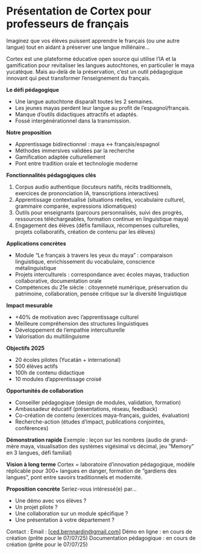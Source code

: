 # Présentation de Cortex pour professeurs de français

Imaginez que vos élèves puissent apprendre le français (ou une autre langue) tout en aidant à préserver une langue millénaire…

Cortex est une plateforme éducative open source qui utilise l’IA et la gamification pour revitaliser les langues autochtones, en particulier le maya yucatèque. Mais au-delà de la préservation, c’est un outil pédagogique innovant qui peut transformer l’enseignement du français.

**Le défi pédagogique**
- Une langue autochtone disparaît toutes les 2 semaines.
- Les jeunes mayas perdent leur langue au profit de l’espagnol/français.
- Manque d’outils didactiques attractifs et adaptés.
- Fossé intergénérationnel dans la transmission.

**Notre proposition**
- Apprentissage bidirectionnel : maya ↔ français/espagnol
- Méthodes immersives validées par la recherche
- Gamification adaptée culturellement
- Pont entre tradition orale et technologie moderne

**Fonctionnalités pédagogiques clés**
1. Corpus audio authentique (locuteurs natifs, récits traditionnels, exercices de prononciation IA, transcriptions interactives)
2. Apprentissage contextualisé (situations réelles, vocabulaire culturel, grammaire comparée, expressions idiomatiques)
3. Outils pour enseignants (parcours personnalisés, suivi des progrès, ressources téléchargeables, formation continue en linguistique maya)
4. Engagement des élèves (défis familiaux, récompenses culturelles, projets collaboratifs, création de contenu par les élèves)

**Applications concrètes**
- Module “Le français à travers les yeux du maya” : comparaison linguistique, enrichissement du vocabulaire, conscience métalinguistique
- Projets interculturels : correspondance avec écoles mayas, traduction collaborative, documentation orale
- Compétences du 21e siècle : citoyenneté numérique, préservation du patrimoine, collaboration, pensée critique sur la diversité linguistique

**Impact mesurable**
- +40% de motivation avec l’apprentissage culturel
- Meilleure compréhension des structures linguistiques
- Développement de l’empathie interculturelle
- Valorisation du multilinguisme

**Objectifs 2025**
- 20 écoles pilotes (Yucatán + international)
- 500 élèves actifs
- 100h de contenu didactique
- 10 modules d’apprentissage croisé

**Opportunités de collaboration**
- Conseiller pédagogique (design de modules, validation, formation)
- Ambassadeur éducatif (présentations, réseau, feedback)
- Co-création de contenu (exercices maya-français, guides, évaluation)
- Recherche-action (études d’impact, publications conjointes, conférences)

**Démonstration rapide**
Exemple : leçon sur les nombres (audio de grand-mère maya, visualisation des systèmes vigésimal vs décimal, jeu “Memory” en 3 langues, défi familial)

**Vision à long terme**
Cortex = laboratoire d’innovation pédagogique, modèle réplicable pour 300+ langues en danger, formation de “gardiens des langues”, pont entre savoirs traditionnels et modernité.

**Proposition concrète**
Seriez-vous intéressé(e) par…
- Une démo avec vos élèves ?
- Un projet pilote ?
- Une collaboration sur un module spécifique ?
- Une présentation à votre département ?

Contact :
Email : [ced.bernnardin@gmail.com]
Démo en ligne : en cours de création (prête pour le 07/07/25)
Documentation pédagogique : en cours de création (prête pour le 07/07/25)
